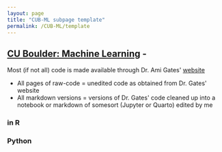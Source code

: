 ```yaml
---
layout: page
title: "CUB-ML subpage template"
permalink: /CUB-ML/template
---
```

## [CU Boulder: Machine Learning](../CUB-ML.md) - 
Most (if not all) code is made available through Dr. Ami Gates' [website](https://gatesboltonanalytics.com/)
- All pages of raw-code = unedited code as obtained from Dr. Gates' website
- All markdown versions = versions of Dr. Gates' code cleaned up into a notebook or markdown of somesort (Jupyter or Quarto) edited by me
### in R

### Python


